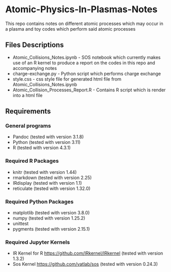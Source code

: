 # Atomic-Physics-In-Plasmas-Notes
This repo contains notes on different atomic processes which may occur in a plasma
and toy codes which perform said atomic processes

## Files Descriptions
* Atomic_Collisions_Notes.ipynb - SOS notebook which currently makes use of an R kernel to produce a report on the codes in this repo and accompanying notes
* charge-exchange.py - Python script which performs charge exchange
* style.css - css style file for generated html file from Atomic_Collisions_Notes.ipynb
* Atomic_Collision_Processes_Report.R - Contains R script which is render into a html file

## Requirements
### General programs
* Pandoc (tested with version 3.1.8)
* Python (tested with version 3.11)
* R (tested with version 4.3.1)

### Required R Packages
 * knitr (tested with version 1.44)
 * rmarkdown (tested with version 2.25)
 * IRdisplay (tested with version 1.1)
 * reticulate (tested with version 1.32.0)

### Required Python Packages
* matplotlib (tested with version 3.8.0)
* numpy (tested with version 1.25.2)
* unittest
* pygments (tested with version 2.15.1)

### Required Jupyter Kernels
* IR Kernel for R https://github.com/IRkernel/IRkernel (tested with version 1.3.2)
* Sos Kernel https://github.com/vatlab/sos (tested with version 0.24.3)

